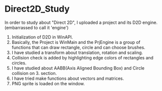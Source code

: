 # Direct2D_Study

In order to study about "Direct 2D", I uploaded a project and its D2D engine. (embarrassed to call it 'engine')

1. Initialization of D2D in WinAPI.
2. Basically, the Project is WinMain and the PrjEngine is a group of functions that can draw rectangle, circle and can choose brushes.
3. I have studied a transform about translation, rotation and scaling.
4. Collision check is added by highlighting edge colors of rectangles and circles.
5. I have studied about AABB(Axis Aligned Bounding Box) and Circle collision on 3. section.
6. I have tried make functions about vectors and matrices.
7. PNG sprite is loaded on the window.
